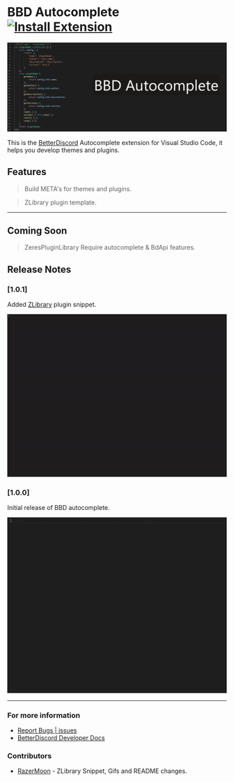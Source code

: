 # BBD Autocomplete [![Install Extension](https://img.shields.io/badge/VSCode-Install%20Extension-green)](https://marketplace.visualstudio.com/items?itemName=Strencher.BetterDiscord-Autocomplete)

![Cover](media/Cover.png)

This is the [BetterDiscord](https://github.com/rauenzi/BetterDiscordApp) Autocomplete extension for Visual Studio Code, it helps you develop themes and plugins.



## Features

 > Build META's for themes and plugins.

 > ZLibrary plugin template.

-----

## Coming Soon

 > ZeresPluginLibrary Require autocomplete
 > & BdApi features.

## Release Notes

### [1.0.1]

Added [ZLibrary](https://github.com/rauenzi/BDPluginLibrary) plugin snippet.

![ZLibrary Plugin Snippet](media/ZLibrary.gif)

### [1.0.0]

Initial release of BBD autocomplete.

![Plugin](media/Plugin.gif)

-----

### For more information

* [Report Bugs | issues](https://github.com/Strencher/vsc-BBD-autocomplete/issues/new)
* [BetterDiscord Developer Docs](https://github.com/rauenzi/BetterDiscordApp/wiki)

### Contributors

* [RazerMoon](https://github.com/RazerMoon) - ZLibrary Snippet, Gifs and README changes.
